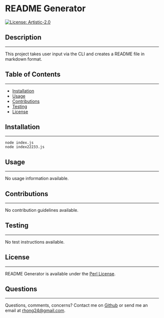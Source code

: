 # README Generator

[![License: Artistic-2.0](https://img.shields.io/badge/License-Perl-0298c3.svg)](https://opensource.org/licenses/Artistic-2.0)
## Description
***
This project takes user input via the CLI and creates a README file in markdown format.

## Table of Contents
***
- [Installation](#installation)
- [Usage](#usage)
- [Contributions](#contributions)
- [Testing](#testing)
- [License](#license)

## Installation
***
```
node index.js
node index22233.js
```

## Usage
***
No usage information available.

## Contributions
***
No contribution guidelines available.

## Testing
***
No test instructions available.

## License
***
README Generator is available under the [Perl License](https://opensource.org/licenses/Artistic-2.0).

## Questions
***
Questions, comments, concerns? Contact me on [Github](https://github.com/richardjhong) or send me an email at rhong24@gmail.com.
